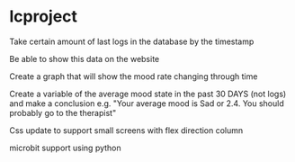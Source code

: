 # lcproject

Take certain amount of last logs in the database by the timestamp

Be able to show this data on the website

Create a graph that will show the mood rate changing through time

Create a variable of the average mood state in the past 30 DAYS (not logs) and make a conclusion e.g. "Your average mood is Sad or 2.4. You should probably go to the therapist"

Css update to support small screens with flex direction column 

microbit support using python
